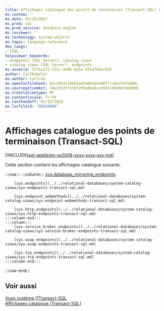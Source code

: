 ```yaml
---
title: Affichages catalogue des points de terminaison (Transact-SQL) | Microsoft Docs
ms.custom: ''
ms.date: 03/15/2017
ms.prod: sql
ms.prod_service: database-engine
ms.reviewer: ''
ms.technology: system-objects
ms.topic: language-reference
dev_langs:
- TSQL
helpviewer_keywords:
- endpoints [SQL Server], catalog views
- catalog views [SQL Server], endpoints
ms.assetid: 557bc2f2-135c-4e96-be5a-dfbdfd2ec932
author: CarlRabeler
ms.author: carlrab
ms.openlocfilehash: b1c2dd3c546b3a87a661ada98f7cc0ec9225d99c
ms.sourcegitcommit: c8e1553ff3fdf295e8dc6ce30d1c454d6fde8088
ms.translationtype: MT
ms.contentlocale: fr-FR
ms.lasthandoff: 07/22/2020
ms.locfileid: "86910960"
---
```

# <a name="endpoints-catalog-views-transact-sql"></a>Affichages catalogue des points de terminaison (Transact-SQL)
[!INCLUDE[tsql-appliesto-ss2008-xxxx-xxxx-xxx-md](../../includes/tsql-appliesto-ss2008-xxxx-xxxx-xxx-md.md)]

  Cette section contient les affichages catalogue suivants.  

:::row:::
    :::column:::
        [sys.database_mirroring_endpoints](../../relational-databases/system-catalog-views/sys-database-mirroring-endpoints-transact-sql.md)
        
        [sys.endpoints](../../relational-databases/system-catalog-views/sys-endpoints-transact-sql.md)
        
        [sys.endpoint_webmethods](../../relational-databases/system-catalog-views/sys-endpoint-webmethods-transact-sql.md)
        
        [sys.http_endpoints](../../relational-databases/system-catalog-views/sys-http-endpoints-transact-sql.md)
    :::column-end:::
    :::column:::
        [sys.service_broker_endpoints](../../relational-databases/system-catalog-views/sys-service-broker-endpoints-transact-sql.md)
        
        [sys.soap_endpoints](../../relational-databases/system-catalog-views/sys-soap-endpoints-transact-sql.md)
        
        [sys.tcp_endpoints](../../relational-databases/system-catalog-views/sys-tcp-endpoints-transact-sql.md)
    :::column-end:::
:::row-end:::
  
## <a name="see-also"></a>Voir aussi  
 [Vues système &#40;&#41;Transact-SQL](https://msdn.microsoft.com/library/35a6161d-7f43-4e00-bcd3-3091f2015e90)   
 [Affichages catalogue &#40;Transact-SQL&#41;](../../relational-databases/system-catalog-views/catalog-views-transact-sql.md)  
  
  
